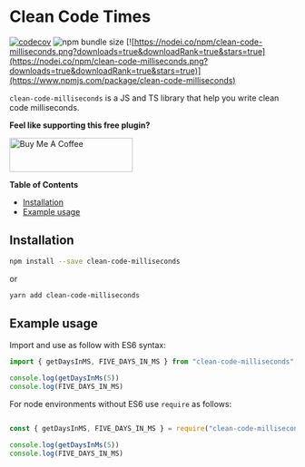 # Clean Code Times

[![codecov](https://img.shields.io/codecov/c/github/josegoval/clean-code-milliseconds?style=for-the-badge)](https://codecov.io/gh/josegoval/clean-code-milliseconds)
![npm bundle size](https://img.shields.io/bundlephobia/min/clean-code-milliseconds?style=for-the-badge)
[![https://nodei.co/npm/clean-code-milliseconds.png?downloads=true&downloadRank=true&stars=true](https://nodei.co/npm/clean-code-milliseconds.png?downloads=true&downloadRank=true&stars=true)](https://www.npmjs.com/package/clean-code-milliseconds)

`clean-code-milliseconds` is a JS and TS library that help you write clean code milliseconds.

**Feel like supporting this free plugin?**

<a href="https://www.buymeacoffee.com/josegoval" target="_blank"><img src="https://cdn.buymeacoffee.com/buttons/v2/default-yellow.png" alt="Buy Me A Coffee" style="height: 60px !important;width: 217px !important;" ></a>

**Table of Contents**

- [Installation](#installation)
- [Example usage](#example-usage)

## Installation

```bash
npm install --save clean-code-milliseconds
```

or

```bash
yarn add clean-code-milliseconds
```

## Example usage

Import and use as follow with ES6 syntax:

```ts
import { getDaysInMS, FIVE_DAYS_IN_MS } from "clean-code-milliseconds";

console.log(getDaysInMs(5)) 
console.log(FIVE_DAYS_IN_MS) 
```

For node environments without ES6 use `require` as follows:

```ts

const { getDaysInMS, FIVE_DAYS_IN_MS } = require("clean-code-milliseconds")

console.log(getDaysInMs(5)) 
console.log(FIVE_DAYS_IN_MS) 
```